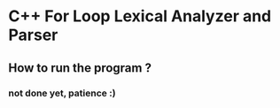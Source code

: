# C++ For Loop Lexical Analyzer and Parser

## How to run the program ?

### not done yet, patience :)
